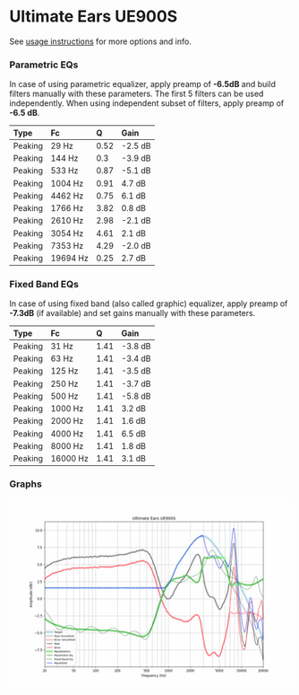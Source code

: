 # Ultimate Ears UE900S
See [usage instructions](https://github.com/jaakkopasanen/AutoEq#usage) for more options and info.

### Parametric EQs
In case of using parametric equalizer, apply preamp of **-6.5dB** and build filters manually
with these parameters. The first 5 filters can be used independently.
When using independent subset of filters, apply preamp of **-6.5 dB**.

| Type    | Fc       |    Q | Gain    |
|:--------|:---------|:-----|:--------|
| Peaking | 29 Hz    | 0.52 | -2.5 dB |
| Peaking | 144 Hz   | 0.3  | -3.9 dB |
| Peaking | 533 Hz   | 0.87 | -5.1 dB |
| Peaking | 1004 Hz  | 0.91 | 4.7 dB  |
| Peaking | 4462 Hz  | 0.75 | 6.1 dB  |
| Peaking | 1766 Hz  | 3.82 | 0.8 dB  |
| Peaking | 2610 Hz  | 2.98 | -2.1 dB |
| Peaking | 3054 Hz  | 4.61 | 2.1 dB  |
| Peaking | 7353 Hz  | 4.29 | -2.0 dB |
| Peaking | 19694 Hz | 0.25 | 2.7 dB  |

### Fixed Band EQs
In case of using fixed band (also called graphic) equalizer, apply preamp of **-7.3dB**
(if available) and set gains manually with these parameters.

| Type    | Fc       |    Q | Gain    |
|:--------|:---------|:-----|:--------|
| Peaking | 31 Hz    | 1.41 | -3.8 dB |
| Peaking | 63 Hz    | 1.41 | -3.4 dB |
| Peaking | 125 Hz   | 1.41 | -3.5 dB |
| Peaking | 250 Hz   | 1.41 | -3.7 dB |
| Peaking | 500 Hz   | 1.41 | -5.8 dB |
| Peaking | 1000 Hz  | 1.41 | 3.2 dB  |
| Peaking | 2000 Hz  | 1.41 | 1.6 dB  |
| Peaking | 4000 Hz  | 1.41 | 6.5 dB  |
| Peaking | 8000 Hz  | 1.41 | 1.8 dB  |
| Peaking | 16000 Hz | 1.41 | 3.1 dB  |

### Graphs
![](./Ultimate%20Ears%20UE900S.png)